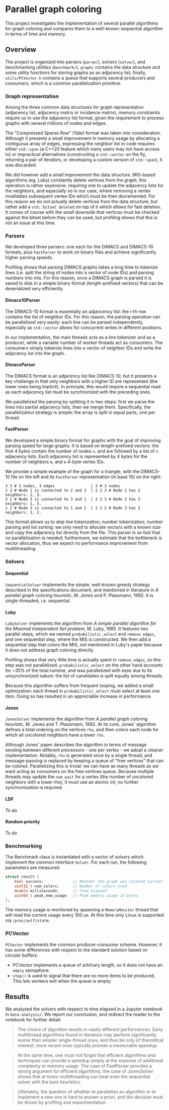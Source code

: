 # Parallel graph coloring

This project investigates the implementation of several parallel algorithms for graph coloring and compares them to a well-known sequential algorithm in terms of time and memory.

## Overview

The project is organized into parsers (`parse/`), solvers (`solve/`), and benchmarking utilities (`benchmark/`). `graph/` contains the data structure and some utility functions for storing graphs as an adjacency list; finally, `utils/PCVector.h` contains a queue that supports several producers and consumers, which is a common parallelization primitive.

### Graph representation

Among the three common data structures for graph representation (adjacency list, adjacency matrix or incidence matrix), memory constraints require us to use the adjacency list format, given the requirement to process graphs with several millions of nodes and edges.

The "Compressed Sparse Row" (Yale) format was taken into consideration. Although it presents a small improvement in memory usage by allocating a contiguous array of edges, expressing the neighbor list in code requires either `std::span` (a C++20 feature which many users may not have access to) or impractical alternatives (constructing a `std::vector` on the fly, returning a pair of iterators, or developing a custom version of `std::span`), it was discarded.

We did however add a small improvement the data structure. MIS-based algorithms (eg. Luby) constantly delete vertices from the graph; this operation is rather expensive, requiring one to update the adjacency lists for the neighbors, and especially so in our case, where removing a vertex invalidates subsequent vertex IDs which must be then decremented. For this reason we do not actually delete vertices from the data structure, but rather add a `std::bitset deleted` on top of it which allows for fast deletion. It comes of course with the small downside that vertices must be checked against the bitset before they can be used, but profiling shows that this is not an issue at this time.

### Parsers

We developed three parsers: one each for the DIMACS and DIMACS-10 formats, plus `FastParser` to work on binary files and achieve significantly higher parsing speeds.

Profiling shows that parsing DIMACS graphs takes a long time to tokenize lines (i.e. split the string of nodes into a vector of node IDs) and parsing numbers into ints. For this reason, once a DIMACS graph is parsed it is saved to disk in a simple binary format (length-prefixed vectors) that can be deserialized very efficiently.

#### Dimacs10Parser

The DIMACS-10 format is essentially an adjancency list: the i-th row contains the list of neighbor IDs. For this reason, the parsing operation can be parallelized very easily: each line can be parsed independently, especially as `std::vector` allows for concurrent writes in different positions.

In our implementation, the main threads acts as a line tokenizer and as a producer, while a variable number of worker threads act as consumers. The consumers simply tokenize lines into a vector of neighbor IDs and write the adjacency list into the graph.

#### DimacsParser

The DIMACS format is an adjacency list like DIMACS-10, but it presents a key challenge in that only neighbors with a higher ID are represented (the lower ones being implicit). In principle, this would require a sequential read as each adjacency list must be synchronized with the preceding ones.

We parallelized the parsing by splitting it in two steps: first we parse the lines into partial adjacency lists, then we merge them. Specifically, the parallelization strategy is simple: the array is split in equal parts, one per thread.

#### FastParser

We developed a simple binary format for graphs with the goal of improving parsing speed for large graphs. It is based on length-prefixed vectors: the first 4 bytes contain the number of nodes `n`, and are followed by a list of `n` adjacency lists. Each adjacency list is represented by 4 bytes for the number of neighbors `m`, and `m` 4-byte vertex IDs.

We provide a simple example of the graph for a triangle, with the DIMACS-10 file on the left and its `FastParser` representation (in base 10) on the right:

```
3 3 # 3 nodes, 3 edges                | 3 # 3 nodes
2 3 # Node 1 is connected to 2 and 3  | 2 2 3 # Node 1 has 2 neighbors: 2, 3.
3 1 # Node 2 is connected to 3 and 1  | 2 1 3 # Node 2 has 2 neighbors: 1, 3.
1 2 # Node 3 is connected to 1 and 2  | 2 1 2 # Node 3 has 2 neighbors: 1, 2.
```

This format allows us to skip line tokenization, number tokenization, number parsing and list sorting: we only need to allocate vectors with a known size and copy the adjacency list directly from the file. This parser is so fast that no parallelization is needed; furthermore, we estimate that the bottleneck is vector allocation, thus we expect no performance improvement from multithreading.

### Solvers

#### Sequential

`SequentialSolver` implements the simple, well-known greedy strategy described in the specifications document, and mentioned in literature in *A parallel graph coloring heuristic*, M. Jones and P. Plassmann, 1992. It is single-threaded, i.e. sequential.

#### Luby

`LubySolver` implements the algorithm from *A simple parallel algorithm for the Maximal Independent Set problem*, M. Luby, 1985. It features two parallel steps, which we named `probabilistic_select` and `remove_edges`, and one sequential step, where the MIS is constructed. We then add a sequential step that colors the MIS, not mentioned in Luby's paper because it does not address graph coloring directly.

Profiling shows that very little time is actually spent in `remove_edges`, so this step was not parallelized. `probabilistic_select` on the other hand accounts for ~35% of the total runtime, and was parallelized with ease due to its unsynchronized nature: the list of candidates is split equally among threads.

Because this algorithm suffers from frequent looping, we added a small optimization: each thread in `probabilistic_select` must select at least one item. Doing so has resulted in an appreciable increase in performance.

#### Jones

`JonesSolver` implements the algorithm from *A parallel graph coloring heuristic*, M. Jones and T. Plassmann, 1992. At its core, Jones' algorithm defines a total ordering on the vertices `rho`, and then colors each node for which all uncolored neighbors have a lower `rho`.

Although Jones' paper describes the algorithm in terms of message sending between different processors - one per vertex - we adopt a cleaner implementation. Notably, `rho` is generated once by a single thread, and message-passing is replaced by keeping a queue of "free vertices" that can be colored. Parallelizing this is trivial: we can have as many threads as we want acting as consumers on the free vertices queue. Because multiple threads may update the `num_wait` for a vertex (the number of uncolored neighbors with a lower rho), it must use an atomic int; no further synchronization is required.

#### LDF

*To do*

#### Random priority

*To do*

### Benchmarking

The Benchmark class is instantiated with a vector of solvers which implement the common interface `Solver`. For each run, the following parameters are measured:

```cpp
struct result {
    bool success;             // Whether the graph was colored correctly
    uint32_t num_colors;      // Number of colors used
    double milliseconds;      // Time elapsed
    uint64_t peak_mem_usage;  // Peak memory usage in bytes
};
```

The memory usage is monitored by spawning a `MemoryMonitor` thread that will read the current usage every 100 us. At this time only Linux is supported via `/proc/self/statm`.

### PCVector

`PCVector` implements the common producer-consumer scheme. However, it has some differences with respect to the standard solution based on circular buffers:

 - PCVector implements a queue of arbitrary length, so it does not have an `empty` semaphore.
 - `stop()` is used to signal that there are no more items to be produced. This lets workers exit when the queue is empty.

## Results

We analyzed the solvers with respect to time elapsed in a Jupyter notebook in `data-analysis/`. We report our conclusion, and redirect the reader to the notebook for further detail:

>The choice of algorithm results in vastly different performances. Early multithread algorithms found in literature may perform significantly worse than simpler single-thread ones, and thus be only of theoretical interest; more recent ones typically provide a measurable speedup.

>At the same time, one must not forget that efficient algorithms and techniques can provide a speedup simply at the expense of additional complexity or memory usage. The case of FastParser provides a strong argument for efficient algorithms; the case of JonesSolver shows that at times multithreading can beat even the sequential solver with the best heuristics.

>Ultimately, the question of whether to parallelize an algorithm or to implement a new one is hard to answer a priori, and the decision must be driven by profiling and experimentation.